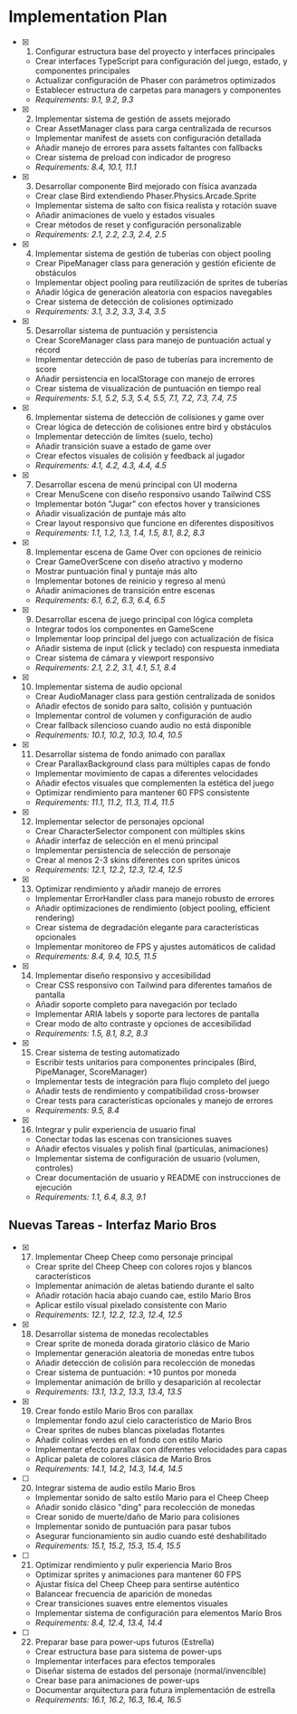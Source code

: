 # Implementation Plan

- [x] 1. Configurar estructura base del proyecto y interfaces principales
  - Crear interfaces TypeScript para configuración del juego, estado, y componentes principales
  - Actualizar configuración de Phaser con parámetros optimizados
  - Establecer estructura de carpetas para managers y componentes
  - _Requirements: 9.1, 9.2, 9.3_

- [x] 2. Implementar sistema de gestión de assets mejorado
  - Crear AssetManager class para carga centralizada de recursos
  - Implementar manifest de assets con configuración detallada
  - Añadir manejo de errores para assets faltantes con fallbacks
  - Crear sistema de preload con indicador de progreso
  - _Requirements: 8.4, 10.1, 11.1_

- [x] 3. Desarrollar componente Bird mejorado con física avanzada
  - Crear clase Bird extendiendo Phaser.Physics.Arcade.Sprite
  - Implementar sistema de salto con física realista y rotación suave
  - Añadir animaciones de vuelo y estados visuales
  - Crear métodos de reset y configuración personalizable
  - _Requirements: 2.1, 2.2, 2.3, 2.4, 2.5_

- [x] 4. Implementar sistema de gestión de tuberías con object pooling
  - Crear PipeManager class para generación y gestión eficiente de obstáculos
  - Implementar object pooling para reutilización de sprites de tuberías
  - Añadir lógica de generación aleatoria con espacios navegables
  - Crear sistema de detección de colisiones optimizado
  - _Requirements: 3.1, 3.2, 3.3, 3.4, 3.5_

- [x] 5. Desarrollar sistema de puntuación y persistencia
  - Crear ScoreManager class para manejo de puntuación actual y récord
  - Implementar detección de paso de tuberías para incremento de score
  - Añadir persistencia en localStorage con manejo de errores
  - Crear sistema de visualización de puntuación en tiempo real
  - _Requirements: 5.1, 5.2, 5.3, 5.4, 5.5, 7.1, 7.2, 7.3, 7.4, 7.5_

- [x] 6. Implementar sistema de detección de colisiones y game over
  - Crear lógica de detección de colisiones entre bird y obstáculos
  - Implementar detección de límites (suelo, techo)
  - Añadir transición suave a estado de game over
  - Crear efectos visuales de colisión y feedback al jugador
  - _Requirements: 4.1, 4.2, 4.3, 4.4, 4.5_

- [x] 7. Desarrollar escena de menú principal con UI moderna
  - Crear MenuScene con diseño responsivo usando Tailwind CSS
  - Implementar botón "Jugar" con efectos hover y transiciones
  - Añadir visualización de puntaje más alto
  - Crear layout responsivo que funcione en diferentes dispositivos
  - _Requirements: 1.1, 1.2, 1.3, 1.4, 1.5, 8.1, 8.2, 8.3_

- [x] 8. Implementar escena de Game Over con opciones de reinicio
  - Crear GameOverScene con diseño atractivo y moderno
  - Mostrar puntuación final y puntaje más alto
  - Implementar botones de reinicio y regreso al menú
  - Añadir animaciones de transición entre escenas
  - _Requirements: 6.1, 6.2, 6.3, 6.4, 6.5_

- [x] 9. Desarrollar escena de juego principal con lógica completa
  - Integrar todos los componentes en GameScene
  - Implementar loop principal del juego con actualización de física
  - Añadir sistema de input (click y teclado) con respuesta inmediata
  - Crear sistema de cámara y viewport responsivo
  - _Requirements: 2.1, 2.2, 3.1, 4.1, 5.1, 8.4_

- [x] 10. Implementar sistema de audio opcional
  - Crear AudioManager class para gestión centralizada de sonidos
  - Añadir efectos de sonido para salto, colisión y puntuación
  - Implementar control de volumen y configuración de audio
  - Crear fallback silencioso cuando audio no está disponible
  - _Requirements: 10.1, 10.2, 10.3, 10.4, 10.5_

- [x] 11. Desarrollar sistema de fondo animado con parallax
  - Crear ParallaxBackground class para múltiples capas de fondo
  - Implementar movimiento de capas a diferentes velocidades
  - Añadir efectos visuales que complementen la estética del juego
  - Optimizar rendimiento para mantener 60 FPS consistente
  - _Requirements: 11.1, 11.2, 11.3, 11.4, 11.5_

- [x] 12. Implementar selector de personajes opcional
  - Crear CharacterSelector component con múltiples skins
  - Añadir interfaz de selección en el menú principal
  - Implementar persistencia de selección de personaje
  - Crear al menos 2-3 skins diferentes con sprites únicos
  - _Requirements: 12.1, 12.2, 12.3, 12.4, 12.5_

- [x] 13. Optimizar rendimiento y añadir manejo de errores
  - Implementar ErrorHandler class para manejo robusto de errores
  - Añadir optimizaciones de rendimiento (object pooling, efficient rendering)
  - Crear sistema de degradación elegante para características opcionales
  - Implementar monitoreo de FPS y ajustes automáticos de calidad
  - _Requirements: 8.4, 9.4, 10.5, 11.5_

- [x] 14. Implementar diseño responsivo y accesibilidad
  - Crear CSS responsivo con Tailwind para diferentes tamaños de pantalla
  - Añadir soporte completo para navegación por teclado
  - Implementar ARIA labels y soporte para lectores de pantalla
  - Crear modo de alto contraste y opciones de accesibilidad
  - _Requirements: 1.5, 8.1, 8.2, 8.3_

- [x] 15. Crear sistema de testing automatizado
  - Escribir tests unitarios para componentes principales (Bird, PipeManager, ScoreManager)
  - Implementar tests de integración para flujo completo del juego
  - Añadir tests de rendimiento y compatibilidad cross-browser
  - Crear tests para características opcionales y manejo de errores
  - _Requirements: 9.5, 8.4_

- [x] 16. Integrar y pulir experiencia de usuario final
  - Conectar todas las escenas con transiciones suaves
  - Añadir efectos visuales y polish final (partículas, animaciones)
  - Implementar sistema de configuración de usuario (volumen, controles)
  - Crear documentación de usuario y README con instrucciones de ejecución
  - _Requirements: 1.1, 6.4, 8.3, 9.1_

## Nuevas Tareas - Interfaz Mario Bros

- [x] 17. Implementar Cheep Cheep como personaje principal
  - Crear sprite del Cheep Cheep con colores rojos y blancos característicos
  - Implementar animación de aletas batiendo durante el salto
  - Añadir rotación hacia abajo cuando cae, estilo Mario Bros
  - Aplicar estilo visual pixelado consistente con Mario
  - _Requirements: 12.1, 12.2, 12.3, 12.4, 12.5_

- [x] 18. Desarrollar sistema de monedas recolectables
  - Crear sprite de moneda dorada giratorio clásico de Mario
  - Implementar generación aleatoria de monedas entre tubos
  - Añadir detección de colisión para recolección de monedas
  - Crear sistema de puntuación: +10 puntos por moneda
  - Implementar animación de brillo y desaparición al recolectar
  - _Requirements: 13.1, 13.2, 13.3, 13.4, 13.5_

- [x] 19. Crear fondo estilo Mario Bros con parallax
  - Implementar fondo azul cielo característico de Mario Bros
  - Crear sprites de nubes blancas pixeladas flotantes
  - Añadir colinas verdes en el fondo con estilo Mario
  - Implementar efecto parallax con diferentes velocidades para capas
  - Aplicar paleta de colores clásica de Mario Bros
  - _Requirements: 14.1, 14.2, 14.3, 14.4, 14.5_

- [ ] 20. Integrar sistema de audio estilo Mario Bros
  - Implementar sonido de salto estilo Mario para el Cheep Cheep
  - Añadir sonido clásico "ding" para recolección de monedas
  - Crear sonido de muerte/daño de Mario para colisiones
  - Implementar sonido de puntuación para pasar tubos
  - Asegurar funcionamiento sin audio cuando esté deshabilitado
  - _Requirements: 15.1, 15.2, 15.3, 15.4, 15.5_

- [ ] 21. Optimizar rendimiento y pulir experiencia Mario Bros
  - Optimizar sprites y animaciones para mantener 60 FPS
  - Ajustar física del Cheep Cheep para sentirse auténtico
  - Balancear frecuencia de aparición de monedas
  - Crear transiciones suaves entre elementos visuales
  - Implementar sistema de configuración para elementos Mario Bros
  - _Requirements: 8.4, 12.4, 13.4, 14.4_

- [ ] 22. Preparar base para power-ups futuros (Estrella)
  - Crear estructura base para sistema de power-ups
  - Implementar interfaces para efectos temporales
  - Diseñar sistema de estados del personaje (normal/invencible)
  - Crear base para animaciones de power-ups
  - Documentar arquitectura para futura implementación de estrella
  - _Requirements: 16.1, 16.2, 16.3, 16.4, 16.5_